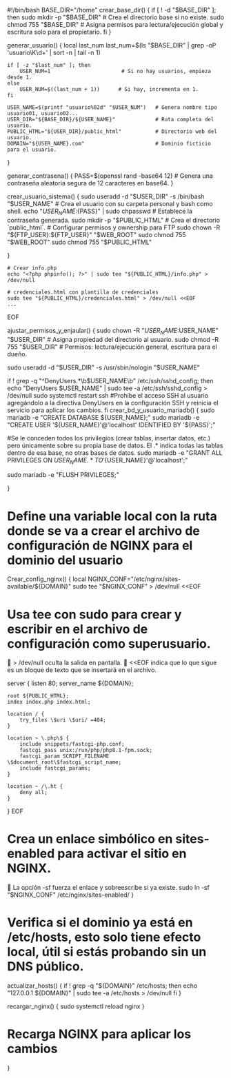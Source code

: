 #!/bin/bash
BASE_DIR="/home"
crear_base_dir() {
    if [ ! -d "$BASE_DIR" ]; then
        sudo mkdir -p "$BASE_DIR"         # Crea el directorio base si no existe.
        sudo chmod 755 "$BASE_DIR"        # Asigna permisos para lectura/ejecución global y escritura solo para el propietario.
    fi
}

generar_usuario() {
    local last_num
    last_num=$(ls "$BASE_DIR" | grep -oP 'usuario\K\d+' | sort -n | tail -n 1)

    if [ -z "$last_num" ]; then
        USER_NUM=1                       # Si no hay usuarios, empieza desde 1.
    else
        USER_NUM=$((last_num + 1))      # Si hay, incrementa en 1.
    fi

    USER_NAME=$(printf "usuario%02d" "$USER_NUM")   # Genera nombre tipo usuario01, usuario02...
    USER_DIR="${BASE_DIR}/${USER_NAME}"             # Ruta completa del usuario.
    PUBLIC_HTML="${USER_DIR}/public_html"           # Directorio web del usuario.
    DOMAIN="${USER_NAME}.com"                       # Dominio ficticio para el usuario.
}

generar_contrasena() {
    PASS=$(openssl rand -base64 12)   # Genera una contraseña aleatoria segura de 12 caracteres en base64.
}

crear_usuario_sistema() {
    sudo useradd -d "$USER_DIR" -s /bin/bash "$USER_NAME"       # Crea el usuario con su carpeta personal y bash como shell.
    echo "${USER_NAME}:${PASS}" | sudo chpasswd                 # Establece la contraseña generada.
    sudo mkdir -p "$PUBLIC_HTML"                                # Crea el directorio `public_html`.
    # Configurar permisos y ownership para FTP 
   sudo chown -R "${FTP_USER}:${FTP_USER}" "$WEB_ROOT"
   sudo chmod 755 "$WEB_ROOT"
   sudo chmod 755 "$PUBLIC_HTML"
   
}

    # Crear info.php
    echo "<?php phpinfo(); ?>" | sudo tee "${PUBLIC_HTML}/info.php" > /dev/null

    # credenciales.html con plantilla de credenciales
    sudo tee "${PUBLIC_HTML}/credenciales.html" > /dev/null <<EOF
    ...
EOF

ajustar_permisos_y_enjaular() {
  sudo chown -R "$USER_NAME:$USER_NAME" "$USER_DIR"     # Asigna propiedad del directorio al usuario.
  sudo chmod -R 755 "$USER_DIR"                         # Permisos: lectura/ejecución general, escritura para el dueño.

  sudo useradd -d "$USER_DIR" -s /usr/sbin/nologin "$USER_NAME"

  if ! grep -q "^DenyUsers.*\b$USER_NAME\b" /etc/ssh/sshd_config; then
    echo "DenyUsers $USER_NAME" | sudo tee -a /etc/ssh/sshd_config > /dev/null
    sudo systemctl restart ssh 
    #Prohíbe el acceso SSH al usuario agregándolo a la directiva DenyUsers en la configuración SSH y reinicia el servicio para aplicar los cambios.
  fi 
  crear_bd_y_usuario_mariadb() {
  sudo mariadb -e "CREATE DATABASE ${USER_NAME};"
  sudo mariadb -e "CREATE USER '${USER_NAME}'@'localhost' IDENTIFIED BY '${PASS}';"
  
  #Se le conceden todos los privilegios (crear tablas, insertar datos, etc.) pero únicamente sobre su propia base de datos. El .* indica todas las tablas dentro de esa base, no otras bases de datos.
  sudo mariadb -e "GRANT ALL PRIVILEGES ON ${USER_NAME}.* TO '${USER_NAME}'@'localhost';" 

  sudo mariadb -e "FLUSH PRIVILEGES;"

}
# Define una variable local con la ruta donde se va a crear el archivo de configuración de NGINX para el dominio del usuario
Crear_config_nginx() {
  local NGINX_CONF="/etc/nginx/sites-available/${DOMAIN}"
  sudo tee "$NGINX_CONF" > /dev/null <<EOF
  # Usa tee con sudo para crear y escribir en el archivo de configuración como superusuario.
🔹 > /dev/null oculta la salida en pantalla.
🔹 <<EOF indica que lo que sigue es un bloque de texto que se insertará en el archivo.

server {
    listen 80;
    server_name ${DOMAIN};

    root ${PUBLIC_HTML};
    index index.php index.html;

    location / {
        try_files \$uri \$uri/ =404;
    }

    location ~ \.php\$ {
        include snippets/fastcgi-php.conf;
        fastcgi_pass unix:/run/php/php8.1-fpm.sock;
        fastcgi_param SCRIPT_FILENAME \$document_root\$fastcgi_script_name;
        include fastcgi_params;
    }

    location ~ /\.ht {
        deny all;
    }
}
EOF
# Crea un enlace simbólico en sites-enabled para activar el sitio en NGINX.
🔹 La opción -sf fuerza el enlace y sobreescribe si ya existe.
  sudo ln -sf "$NGINX_CONF" /etc/nginx/sites-enabled/
}
#  Verifica si el dominio ya está en /etc/hosts, esto solo tiene efecto local, útil si estás probando sin un DNS público.
actualizar_hosts() {
  if ! grep -q "${DOMAIN}" /etc/hosts; then
    echo "127.0.0.1 ${DOMAIN}" | sudo tee -a /etc/hosts > /dev/null
  fi
}

recargar_nginx() {
  sudo systemctl reload nginx
}
# Recarga NGINX para aplicar los cambios
}
